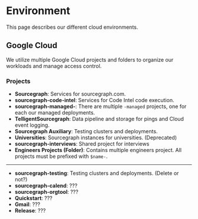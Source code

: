 # Environment

This page describes our different cloud environments.

## Google Cloud

We utilize multiple Google Cloud projects and folders to organize our workloads and manage access control.


### Projects

- **Sourcegraph**: Services for sourcegraph.com.
- **sourcegraph-code-intel**: Services for Code Intel code execution.
- **sourcegraph-managed-**: There are multiple `-managed` projects, one for each our managed deployments.
- **TelligentSourcegraph**: Data pipeline and storage for pings and Cloud event logging.
- **Sourcegraph Auxiliary**: Testing clusters and deployments.
- **Universities**: Sourcegraph instances for universities. (Deprecated)
- **sourcegraph-interviews**: Shared project for interviews
- **Engineers Projects (Folder)**: Contains multiple engineers project. All projects must be prefixed with `$name-`.

---

- **sourcegraph-testing**: Testing clusters and deployments. (Delete or not?)
- **sourcegraph-calend**: ???
- **sourcegraph-orgtool**: ???
- **Quickstart**: ???
- **Gmail**: ???
- **Release**: ???
